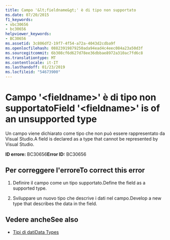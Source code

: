 ```yaml
---
title: Campo '&lt;fieldname&gt;' è di tipo non supportato
ms.date: 07/20/2015
f1_keywords:
- vbc30656
- bc30656
helpviewer_keywords:
- BC30656
ms.assetid: 3c806df2-19f7-4f54-a72a-4043d2cdba9f
ms.openlocfilehash: 08823919879250ada94ead4c4eec084a23a50d3f
ms.sourcegitcommit: 6b308cf6d627d78ee36dbbae8972a310ac7fd6c8
ms.translationtype: MT
ms.contentlocale: it-IT
ms.lasthandoff: 01/23/2019
ms.locfileid: "54673900"
---
```

# <a name="field-ltfieldnamegt-is-of-an-unsupported-type"></a><span data-ttu-id="e423a-102">Campo '&lt;fieldname&gt;' è di tipo non supportato</span><span class="sxs-lookup"><span data-stu-id="e423a-102">Field '&lt;fieldname&gt;' is of an unsupported type</span></span>
<span data-ttu-id="e423a-103">Un campo viene dichiarato come tipo che non può essere rappresentato da Visual Studio.</span><span class="sxs-lookup"><span data-stu-id="e423a-103">A field is declared as a type that cannot be represented by Visual Studio.</span></span>  
  
 <span data-ttu-id="e423a-104">**ID errore:** BC30656</span><span class="sxs-lookup"><span data-stu-id="e423a-104">**Error ID:** BC30656</span></span>  
  
## <a name="to-correct-this-error"></a><span data-ttu-id="e423a-105">Per correggere l'errore</span><span class="sxs-lookup"><span data-stu-id="e423a-105">To correct this error</span></span>  
  
1.  <span data-ttu-id="e423a-106">Definire il campo come un tipo supportato.</span><span class="sxs-lookup"><span data-stu-id="e423a-106">Define the field as a supported type.</span></span>  
  
2.  <span data-ttu-id="e423a-107">Sviluppare un nuovo tipo che descrive i dati nel campo.</span><span class="sxs-lookup"><span data-stu-id="e423a-107">Develop a new type that describes the data in the field.</span></span>  
  
## <a name="see-also"></a><span data-ttu-id="e423a-108">Vedere anche</span><span class="sxs-lookup"><span data-stu-id="e423a-108">See also</span></span>
- [<span data-ttu-id="e423a-109">Tipi di dati</span><span class="sxs-lookup"><span data-stu-id="e423a-109">Data Types</span></span>](../../visual-basic/language-reference/data-types/index.md)
